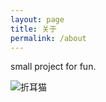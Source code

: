 ```yaml
---
layout: page
title: 关于
permalink: /about
---
```


small project for fun.

![折耳猫](http://image.sideproject.cn/zheermao.jpg)

